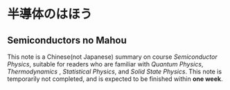 # 半導体のはほう
## Semiconductors no Mahou
This note is a Chinese(not Japanese) summary on course *Semiconductor Physics*, suitable for readers who are familiar with *Quantum Physics*, *Thermodynamics* , *Statistical Physics*, and *Solid State Physics*. 
This note is temporarily not completed, and is expected to be finished within **one week**.
